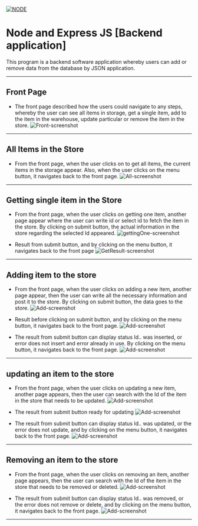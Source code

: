 [![NODE](https://github.com/React21S/Moped_storage/actions/workflows/main.yml/badge.svg?branch=main)](https://github.com/React21S/Moped_storage/actions)
# Node and Express JS [Backend application]
This program is a backend software application whereby users can add or remove data from the database by JSON application. 

--- 
## Front Page
- The front page described how the users could navigate to any steps, whereby the user can see all items in storage, get a single item, add to the item in the warehouse, update particular or remove the item in the store. 
![Front-screenshot](/img/Front.png)

----
## All Items in the Store
- From the front page, when the user clicks on to get all items, the current items in the storage appear. Also, when the user clicks on the menu button, it navigates back to the front page.
![All-screenshot](/img/All.png)

---
## Getting single item in the Store
- From the front page, when the user clicks on getting one item, another page appear where the user can write id or select id to fetch the item in the store. By clicking on submit button, the actual information in the store regarding the selected Id appeared. 
![gettingOne-screenshot](/img/GettingOne.png)

-  Result from submit button, and by clicking on the menu button, it navigates back to the front page
![GetResult-screenshot](/img/GetResult.png)

---
## Adding item to the store
- From the front page, when the user clicks on adding a new item, another page appear, then the user can write all the necessary information and post it to the store. By clicking on submit button, the data goes to the store.
![Add-screenshot](/img/Add.png)

- Result before clicking on submit button, and by clicking on the menu button, it navigates back to the front page.
![Add-screenshot](/img/AddResult.png)

- The result from submit button can display status  Id.. was inserted, or error does not insert and error already in use. By clicking on the menu button, it navigates back to the front page.
![Add-screenshot](/img/AddFeedback.png)

---
## updating an item to the store
- From the front page, when the user clicks on updating a new item, another page appears, then the user can search with the Id of the item in the store that needs to be updated.
![Add-screenshot](/img/Update.png)

- The result from submit button ready for updating
![Add-screenshot](/img/UpdateSubmit.png)

- The result from submit button can display status  Id.. was updated, or the error does not update, and by clicking on the menu button, it navigates back to the front page.
![Add-screenshot](/img/UpdateResult.png)

---
## Removing an item to the store
- From the front page, when the user clicks on removing an item, another page appears, then the user can search with the Id of the item in the store that needs to be removed or deleted.
![Add-screenshot](/img/Remove.png)

- The result from submit button can display status  Id.. was removed, or the error does not remove or delete, and by clicking on the menu button, it navigates back to the front page. 
![Add-screenshot](/img/RemoveResult.png)

---